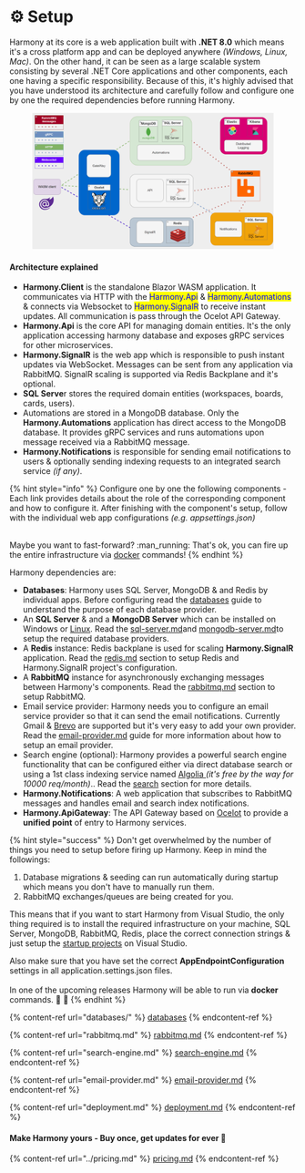 # ⚙️ Setup

Harmony at its core is a web application built with **.NET 8.0** which means it's a cross platform app and can be deployed anywhere _(Windows, Linux, Mac)_. On the other hand, it can be seen as a large scalable system consisting by several .NET Core applications and other components, each one having a specific responsibility. Because of this, it's highly advised that you have understood its architecture and carefully follow and configure one by one the required dependencies before running Harmony.

<figure><img src="../../.gitbook/assets/harmony-architecture.gif" alt="" width="563"><figcaption></figcaption></figure>

#### Architecture explained

* **Harmony.Client** is the standalone Blazor WASM application. It communicates via HTTP with the <mark style="color:blue;">Harmony.Api</mark> & <mark style="color:blue;">Harmony.Automations</mark> & connects via Websocket to <mark style="color:blue;">Harmony.SignalR</mark> to receive instant updates. All communication is pass through the Ocelot API Gateway.
* **Harmony.Api** is the core API for managing domain entities. It's the only application accessing harmony database and exposes gRPC services for other microservices.
* **Harmony.SignalR** is the web app which is responsible to push instant updates via WebSocket. Messages can be sent from any application via RabbitMQ. SignalR scaling is supported via Redis Backplane and it's optional.
* **SQL Serve**r stores the required domain entities (workspaces, boards, cards, users).
* Automations are stored in a MongoDB database. Only the **Harmony.Automations** application has direct access to the MongoDB database. It provides gRPC services and runs automations upon message received via a RabbitMQ message.
* **Harmony.Notifications** is responsible for sending email notifications to users & optionally sending indexing requests to an integrated search service _(if any)_.

{% hint style="info" %}
Configure one by one the following components - Each link provides details about the role of the corresponding component and how to configure it. After finishing with the component's setup, follow with the individual web app configurations _(e.g. appsettings.json)_

\
Maybe you want to fast-forward? :man\_running: That's ok, you can fire up the entire infrastructure via [docker](docker.md) commands!
{% endhint %}

Harmony dependencies are:

* **Databases**: Harmony uses SQL Server, MongoDB & and Redis by individual apps. Before configuring read the [databases](databases/ "mention") guide to understand the purpose of each database provider.
* An **SQL Server** & and a **MongoDB Server** which can be installed on Windows or [Linux](https://learn.microsoft.com/en-us/sql/linux/sql-server-linux-setup?view=sql-server-ver16#supportedplatforms).  Read the [sql-server.md](databases/sql-server.md "mention")and [mongodb-server.md](databases/mongodb-server.md "mention")to setup the required database providers.
* A **Redis** instance: Redis backplane is used for scaling **Harmony.SignalR** application. Read the [redis.md](databases/redis.md "mention") section to setup Redis and Harmony.SignalR project's configuration.
* A **RabbitMQ** instance for asynchronously  exchanging messages between Harmony's components. Read the [rabbitmq.md](rabbitmq.md "mention") section to setup RabbitMQ.
* Email service provider: Harmony needs you to configure an email service provider so that it can send the email notifications. Currently Gmail & [Brevo](https://www.brevo.com/products/transactional-email/) are supported but it's very easy to add your own provider. Read the  [email-provider.md](email-provider.md "mention") guide for more information about how to setup an email provider.
* Search engine (optional): Harmony provides a powerful search engine functionality that can be configured either via direct database search or using a 1st class indexing service named [Algolia ](https://www.algolia.com/products/ai-search/)_(it's free by the way for 10000 req/month)_.. Read the [search](search-engine.md) section for more details.
* **Harmony.Notifications**: A web application that subscribes to RabbitMQ messages and handles email and search index notifications.
* **Harmony.ApiGateway**: The API Gateway based on [Ocelot](https://github.com/ThreeMammals/Ocelot) to provide a **unified point** of entry to Harmony services.

{% hint style="success" %}
Don't get overwhelmed by the number of things you need to setup before firing up Harmony. Keep in mind the followings:

1. Database migrations & seeding can run automatically during startup which means you don't have to manually run them.
2. &#x20;RabbitMQ exchanges/queues are being created for you.&#x20;

This means that if you want to start Harmony from Visual Studio, the only thing required is to install the required infrastructure on your machine, SQL Server, MongoDB, RabbitMQ, Redis, place the correct connection strings  & just setup the [startup projects](before-running.md) on Visual Studio.

Also make sure that you have set the correct **AppEndpointConfiguration** settings in all application.settings.json files.\
\
In one of the upcoming releases Harmony will be able to run via **docker** commands. :rocket: :ship:
{% endhint %}

{% content-ref url="databases/" %}
[databases](databases/)
{% endcontent-ref %}

{% content-ref url="rabbitmq.md" %}
[rabbitmq.md](rabbitmq.md)
{% endcontent-ref %}

{% content-ref url="search-engine.md" %}
[search-engine.md](search-engine.md)
{% endcontent-ref %}

{% content-ref url="email-provider.md" %}
[email-provider.md](email-provider.md)
{% endcontent-ref %}

{% content-ref url="deployment.md" %}
[deployment.md](deployment.md)
{% endcontent-ref %}

#### Make Harmony yours - Buy once, get updates for ever :rocket:

{% content-ref url="../pricing.md" %}
[pricing.md](../pricing.md)
{% endcontent-ref %}
